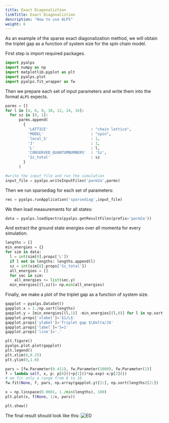 ```yaml
---
title: Exact Diagonaliztion
linkTitle: Exact Diagonaliztion
description: "How to use ALPS"
weight: 6
---
```


As an example of the sparse exact diagonalization method, we will obtain the triplet gap as a function of system size for the spin chain model.

First step is import required packages.

```Python
import pyalps
import numpy as np
import matplotlib.pyplot as plt
import pyalps.plot
import pyalps.fit_wrapper as fw
```

Then we prepare each set of input parameters and write them into the format `ALPS` expects.
```Python
parms = []
for l in [4, 6, 8, 10, 12, 14, 16]:
  for sz in [0, 1]:
      parms.append(
        {
          'LATTICE'                   : "chain lattice",
          'MODEL'                     : "spin",
          'local_S'                   : 1,
          'J'                         : 1,
          'L'                         : l,
          'CONSERVED_QUANTUMNUMBERS'  : 'Sz',
          'Sz_total'                  : sz
        }
      )

#write the input file and run the simulation
input_file = pyalps.writeInputFiles('parm2a',parms)
```

Then we run sparsediag for each set of parameters:
```Python
res = pyalps.runApplication('sparsediag',input_file)
```

We then load measurements for all states:
```Python
data = pyalps.loadSpectra(pyalps.getResultFiles(prefix='parm2a'))
```

And extract the ground state energies over all momenta for every simulation.
```Python
lengths = []
min_energies = {}
for sim in data:
  l = int(sim[0].props['L'])
  if l not in lengths: lengths.append(l)
  sz = int(sim[0].props['Sz_total'])
  all_energies = []
  for sec in sim:
    all_energies += list(sec.y)
  min_energies[(l,sz)]= np.min(all_energies)
```

Finally, we make a plot of the triplet gap as a function of system size.
```Python
gapplot = pyalps.DataSet()
gapplot.x = 1./np.sort(lengths)
gapplot.y = [min_energies[(l,1)] -min_energies[(l,0)] for l in np.sort(lengths)]
gapplot.props['xlabel']='$1/L$'
gapplot.props['ylabel']='Triplet gap $\Delta/J$'
gapplot.props['label']='S=1'
gapplot.props['line']='.'

plt.figure()
pyalps.plot.plot(gapplot)
plt.legend()
plt.xlim(0,0.25)
plt.ylim(0,1.0)

pars = [fw.Parameter(0.411), fw.Parameter(1000), fw.Parameter(1)]
f = lambda self, x, p: p[0]()+p[1]()*np.exp(-x/p[2]())
# we fit only a range from 8 to 16
fw.fit(None, f, pars, np.array(gapplot.y)[2:], np.sort(lengths)[2:])

x = np.linspace(0.0001, 1./min(lengths), 100)
plt.plot(x, f(None, 1/x, pars))

plt.show()
```

The final result should look like this:
![ED](/figs/ED_spin.png)



